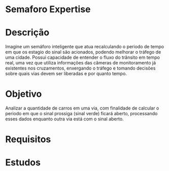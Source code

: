 # Semaforo Expertise

Descrição
===============
Imagine um semáforo inteligente que atua recalculando o periodo de tempo em que os estagio do sinal são acionados, podendo melhorar o tráfego de uma cidade. 
Possui capacidade de entender o fluxo do trânsito em tempo real, uma vez que utiliza informações das câmeras de monitoramento já existentes nos cruzamentos, enxergando o tráfego e tomando decisões sobre quais vias devem ser liberadas e por quanto tempo.

Objetivo
===============
Analizar a quantidade de carros em uma via, com finalidade de calcular o periodo em que o sinal prossiga (sinal verde) ficará aberto, processando esses dados enquanto outra via está com o sinal aberto.

Requisitos
===============


Estudos
===============